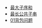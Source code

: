 - [最大子序和](../../leetcode/0053.Maximum-Subarray/)
- [最长公共子串](../../leetcode/1143.longest-common-subsequence/)
- [01背包问题](../../nowcoder/NC0145.knapsack)
